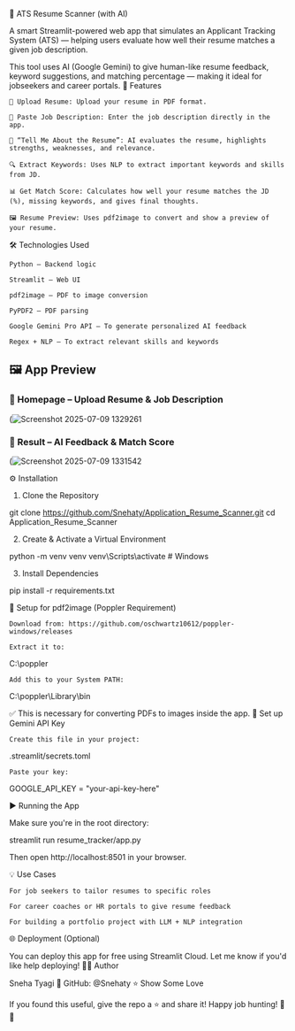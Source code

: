 📄 ATS Resume Scanner (with AI)

A smart Streamlit-powered web app that simulates an Applicant Tracking System (ATS) — helping users evaluate how well their resume matches a given job description.

This tool uses AI (Google Gemini) to give human-like resume feedback, keyword suggestions, and matching percentage — making it ideal for jobseekers and career portals.
🚀 Features

    📄 Upload Resume: Upload your resume in PDF format.

    📝 Paste Job Description: Enter the job description directly in the app.

    🧠 “Tell Me About the Resume”: AI evaluates the resume, highlights strengths, weaknesses, and relevance.

    🔍 Extract Keywords: Uses NLP to extract important keywords and skills from JD.

    📊 Get Match Score: Calculates how well your resume matches the JD (%), missing keywords, and gives final thoughts.

    🖼 Resume Preview: Uses pdf2image to convert and show a preview of your resume.

🛠️ Technologies Used

    Python – Backend logic

    Streamlit – Web UI

    pdf2image – PDF to image conversion

    PyPDF2 – PDF parsing

    Google Gemini Pro API – To generate personalized AI feedback

    Regex + NLP – To extract relevant skills and keywords

## 🖼️ App Preview

### 🔹 Homepage – Upload Resume & Job Description

(![Screenshot 2025-07-09 1329261](https://github.com/user-attachments/assets/e764d65a-d6a5-43a2-9c97-e6afebb1cec8)


### 🔹 Result – AI Feedback & Match Score

(![Screenshot 2025-07-09 1331542](https://github.com/user-attachments/assets/43f5b3a6-e95a-4164-864f-10aca0c4ba31)


    

⚙️ Installation
1. Clone the Repository

git clone https://github.com/Snehaty/Application_Resume_Scanner.git
cd Application_Resume_Scanner

2. Create & Activate a Virtual Environment

python -m venv venv
venv\Scripts\activate   # Windows

3. Install Dependencies

pip install -r requirements.txt

🔧 Setup for pdf2image (Poppler Requirement)

    Download from: https://github.com/oschwartz10612/poppler-windows/releases

    Extract it to:

C:\poppler

    Add this to your System PATH:

C:\poppler\Library\bin

✅ This is necessary for converting PDFs to images inside the app.
🔐 Set up Gemini API Key

    Create this file in your project:

.streamlit/secrets.toml

    Paste your key:

GOOGLE_API_KEY = "your-api-key-here"

▶️ Running the App

Make sure you're in the root directory:

streamlit run resume_tracker/app.py

Then open http://localhost:8501 in your browser.


💡 Use Cases

    For job seekers to tailor resumes to specific roles

    For career coaches or HR portals to give resume feedback

    For building a portfolio project with LLM + NLP integration

🌐 Deployment (Optional)

You can deploy this app for free using Streamlit Cloud.
Let me know if you'd like help deploying!
👩‍💻 Author

Sneha Tyagi
🔗 GitHub: @Snehaty
⭐️ Show Some Love

If you found this useful, give the repo a ⭐️ and share it!
Happy job hunting! 🚀💼
